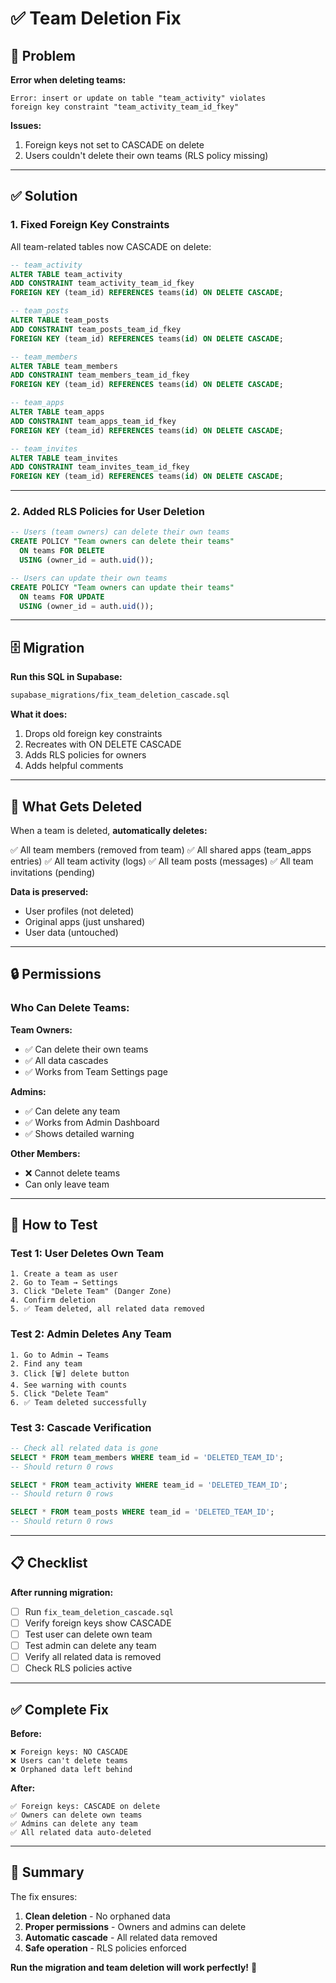 # ✅ Team Deletion Fix

## 🐛 Problem

**Error when deleting teams:**
```
Error: insert or update on table "team_activity" violates 
foreign key constraint "team_activity_team_id_fkey"
```

**Issues:**
1. Foreign keys not set to CASCADE on delete
2. Users couldn't delete their own teams (RLS policy missing)

---

## ✅ Solution

### **1. Fixed Foreign Key Constraints**

All team-related tables now CASCADE on delete:

```sql
-- team_activity
ALTER TABLE team_activity
ADD CONSTRAINT team_activity_team_id_fkey
FOREIGN KEY (team_id) REFERENCES teams(id) ON DELETE CASCADE;

-- team_posts
ALTER TABLE team_posts
ADD CONSTRAINT team_posts_team_id_fkey
FOREIGN KEY (team_id) REFERENCES teams(id) ON DELETE CASCADE;

-- team_members
ALTER TABLE team_members
ADD CONSTRAINT team_members_team_id_fkey
FOREIGN KEY (team_id) REFERENCES teams(id) ON DELETE CASCADE;

-- team_apps
ALTER TABLE team_apps
ADD CONSTRAINT team_apps_team_id_fkey
FOREIGN KEY (team_id) REFERENCES teams(id) ON DELETE CASCADE;

-- team_invites
ALTER TABLE team_invites
ADD CONSTRAINT team_invites_team_id_fkey
FOREIGN KEY (team_id) REFERENCES teams(id) ON DELETE CASCADE;
```

---

### **2. Added RLS Policies for User Deletion**

```sql
-- Users (team owners) can delete their own teams
CREATE POLICY "Team owners can delete their teams"
  ON teams FOR DELETE
  USING (owner_id = auth.uid());

-- Users can update their own teams
CREATE POLICY "Team owners can update their teams"
  ON teams FOR UPDATE
  USING (owner_id = auth.uid());
```

---

## 🗄️ Migration

**Run this SQL in Supabase:**
```bash
supabase_migrations/fix_team_deletion_cascade.sql
```

**What it does:**
1. Drops old foreign key constraints
2. Recreates with ON DELETE CASCADE
3. Adds RLS policies for owners
4. Adds helpful comments

---

## 🎯 What Gets Deleted

When a team is deleted, **automatically deletes:**

✅ All team members (removed from team)
✅ All shared apps (team_apps entries)
✅ All team activity (logs)
✅ All team posts (messages)
✅ All team invitations (pending)

**Data is preserved:**
- User profiles (not deleted)
- Original apps (just unshared)
- User data (untouched)

---

## 🔒 Permissions

### **Who Can Delete Teams:**

**Team Owners:**
- ✅ Can delete their own teams
- ✅ All data cascades
- ✅ Works from Team Settings page

**Admins:**
- ✅ Can delete any team
- ✅ Works from Admin Dashboard
- ✅ Shows detailed warning

**Other Members:**
- ❌ Cannot delete teams
- Can only leave team

---

## 🚀 How to Test

### **Test 1: User Deletes Own Team**
```
1. Create a team as user
2. Go to Team → Settings
3. Click "Delete Team" (Danger Zone)
4. Confirm deletion
5. ✅ Team deleted, all related data removed
```

### **Test 2: Admin Deletes Any Team**
```
1. Go to Admin → Teams
2. Find any team
3. Click [🗑️] delete button
4. See warning with counts
5. Click "Delete Team"
6. ✅ Team deleted successfully
```

### **Test 3: Cascade Verification**
```sql
-- Check all related data is gone
SELECT * FROM team_members WHERE team_id = 'DELETED_TEAM_ID';
-- Should return 0 rows

SELECT * FROM team_activity WHERE team_id = 'DELETED_TEAM_ID';
-- Should return 0 rows

SELECT * FROM team_posts WHERE team_id = 'DELETED_TEAM_ID';
-- Should return 0 rows
```

---

## 📋 Checklist

**After running migration:**

- [ ] Run `fix_team_deletion_cascade.sql`
- [ ] Verify foreign keys show CASCADE
- [ ] Test user can delete own team
- [ ] Test admin can delete any team
- [ ] Verify all related data is removed
- [ ] Check RLS policies active

---

## ✅ Complete Fix

**Before:**
```
❌ Foreign keys: NO CASCADE
❌ Users can't delete teams
❌ Orphaned data left behind
```

**After:**
```
✅ Foreign keys: CASCADE on delete
✅ Owners can delete own teams
✅ Admins can delete any team
✅ All related data auto-deleted
```

---

## 🎯 Summary

The fix ensures:
1. **Clean deletion** - No orphaned data
2. **Proper permissions** - Owners and admins can delete
3. **Automatic cascade** - All related data removed
4. **Safe operation** - RLS policies enforced

**Run the migration and team deletion will work perfectly!** 🎉
